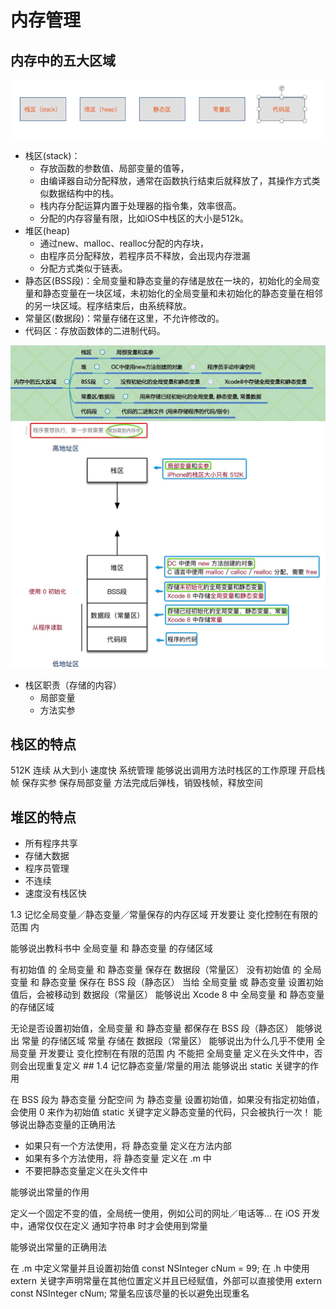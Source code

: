 # 内存管理

## 内存中的五大区域
![](/assets/内存管理1.png)
- 栈区(stack)：
    - 存放函数的参数值、局部变量的值等，
    - 由编译器自动分配释放，通常在函数执行结束后就释放了，其操作方式类似数据结构中的栈。
    - 栈内存分配运算内置于处理器的指令集，效率很高。
    - 分配的内存容量有限，比如iOS中栈区的大小是512k。
- 堆区(heap)
    - 通过new、malloc、realloc分配的内存块，
    - 由程序员分配释放，若程序员不释放，会出现内存泄漏
    - 分配方式类似于链表。
- 静态区(BSS段)：全局变量和静态变量的存储是放在一块的，初始化的全局变量和静态变量在一块区域，未初始化的全局变量和未初始化的静态变量在相邻的另一块区域。程序结束后，由系统释放。
- 常量区(数据段)：常量存储在这里，不允许修改的。
- 代码区：存放函数体的二进制代码。

![](/assets/内存管理2.jpg)
![](/assets/内存管理3.jpg)


- 栈区职责（存储的内容）
    - 局部变量
    - 方法实参
## 栈区的特点
512K
连续
从大到小
速度快
系统管理
能够说出调用方法时栈区的工作原理
开启栈帧
保存实参
保存局部变量
方法完成后弹栈，销毁栈帧，释放空间

## 堆区的特点
- 所有程序共享
- 存储大数据
- 程序员管理
- 不连续
- 速度没有栈区快

1.3 记忆全局变量／静态变量／常量保存的内存区域
开发要让 变化控制在有限的范围 内

能够说出教科书中 全局变量 和 静态变量 的存储区域

有初始值 的 全局变量 和 静态变量 保存在 数据段（常量区）
没有初始值 的 全局变量 和 静态变量 保存在 BSS 段（静态区） 当给 全局变量 或 静态变量 设置初始值后，会被移动到 数据段（常量区）
能够说出 Xcode 8 中 全局变量 和 静态变量 的存储区域

无论是否设置初始值，全局变量 和 静态变量 都保存在 BSS 段（静态区） 能够说出 常量 的存储区域 常量 存储在 数据段（常量区） 能够说出为什么几乎不使用 全局变量 开发要让 变化控制在有限的范围 内 不能把 全局变量 定义在头文件中，否则会出现重复定义 ## 1.4 记忆静态变量/常量的用法
能够说出 static 关键字的作用

在 BSS 段为 静态变量 分配空间
为 静态变量 设置初始值，如果没有指定初始值，会使用 0 来作为初始值
static 关键字定义静态变量的代码，只会被执行一次！
能够说出静态变量的正确用法
* 如果只有一个方法使用，将 静态变量 定义在方法内部
* 如果有多个方法使用，将 静态变量 定义在 .m 中
* 不要把静态变量定义在头文件中

能够说出常量的作用

定义一个固定不变的值，全局统一使用，例如公司的网址／电话等...
在 iOS 开发中，通常仅仅在定义 通知字符串 时才会使用到常量

能够说出常量的正确用法

在 .m 中定义常量并且设置初始值
const NSInteger cNum = 99;
在 .h 中使用 extern 关键字声明常量在其他位置定义并且已经赋值，外部可以直接使用
extern const NSInteger cNum;
常量名应该尽量的长以避免出现重名